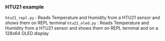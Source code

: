 ### HTU21 example

`htu21_repl.py` : Reads Temperature and Humidity from a HTU21 sensor and shows them on REPL terminal
`htu21_oled.py` : Reads Temperature and Humidity from a HTU21 sensor and shows them on REPL terminal and on a 128x64 OLED display    

